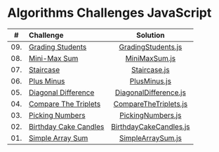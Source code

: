 # Algorithms Challenges JavaScript

| # | Challenge |  	Solution | 
|:-:|:--------|:--------:|
| 09. | [Grading Students](https://www.hackerrank.com/challenges/grading/problem?isFullScreen=true) | [GradingStudents.js](./GradingStudents.js) | 
| 08. | [Mini-Max Sum](https://www.hackerrank.com/challenges/mini-max-sum/problem?isFullScreen=true&h_r=next-challenge&h_v=zen&h_r=next-challenge&h_v=zen&h_r=next-challenge&h_v=zen) | [MiniMaxSum.js](./MiniMaxSum.js) | 
| 07. | [Staircase](https://www.hackerrank.com/challenges/staircase/problem?isFullScreen=true&h_r=next-challenge&h_v=zen&h_r=next-challenge&h_v=zen) | [Staircase.js](./Staircase.js) | 
| 06. | [Plus Minus](https://www.hackerrank.com/challenges/plus-minus/problem?isFullScreen=true&h_r=next-challenge&h_v=zen) | [PlusMinus.js](./PlusMinus.js) | 
| 05. | [Diagonal Difference](https://www.hackerrank.com/challenges/diagonal-difference/problem?isFullScreen=true) | [DiagonalDifference.js](./DiagonalDifference.js) | 
| 04. | [Compare The Triplets](https://www.hackerrank.com/challenges/compare-the-triplets/problem?isFullScreen=true) | [CompareTheTriplets.js](./CompareTheTriplets.js) | 
| 03. | [Picking Numbers](https://www.hackerrank.com/challenges/picking-numbers/problem?isFullScreen=true) | [PickingNumbers.js](./PickingNumbers.js) | 
| 02. | [Birthday Cake Candles](https://www.hackerrank.com/challenges/birthday-cake-candles/problem?isFullScreen=true) | [BirthdayCakeCandles.js](./BirthdayCakeCandles.js) | 
| 01. | [Simple Array Sum](https://www.hackerrank.com/challenges/simple-array-sum/problem?isFullScreen=true) | [SimpleArraySum.js](./SimpleArraySum.js) | 
